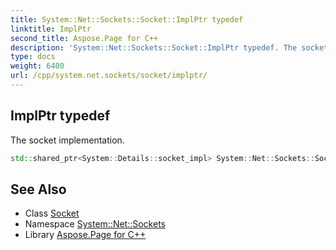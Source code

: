 ```yaml
---
title: System::Net::Sockets::Socket::ImplPtr typedef
linktitle: ImplPtr
second_title: Aspose.Page for C++
description: 'System::Net::Sockets::Socket::ImplPtr typedef. The socket implementation in C++.'
type: docs
weight: 6400
url: /cpp/system.net.sockets/socket/implptr/
---
```

## ImplPtr typedef


The socket implementation.

```cpp
std::shared_ptr<System::Details::socket_impl> System::Net::Sockets::Socket::ImplPtr
```

## See Also

* Class [Socket](../)
* Namespace [System::Net::Sockets](../../)
* Library [Aspose.Page for C++](../../../)
